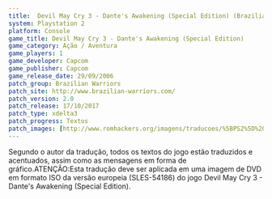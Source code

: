 ```yaml
---
title:  Devil May Cry 3 - Dante's Awakening (Special Edition) (Brazilian Warriors)
system: Playstation 2
platform: Console
game_title: Devil May Cry 3 - Dante's Awakening (Special Edition)
game_category: Ação / Aventura
game_players: 1
game_developer: Capcom
game_publisher: Capcom
game_release_date: 29/09/2006
patch_group: Brazilian Warriors
patch_site: http://www.brazilian-warriors.com/
patch_version: 2.0
patch_release: 17/10/2017
patch_type: xdelta3
patch_progress: Textos
patch_images: [http://www.romhackers.org/imagens/traducoes/%5BPS2%5D%20Devil%20May%20Cry%203%20-%20Dante's%20Awakening%20Special%20Edition%20-%20Brazilian%20Warriors%20-%201.jpg,http://www.romhackers.org/imagens/traducoes/%5BPS2%5D%20Devil%20May%20Cry%203%20-%20Dante's%20Awakening%20Special%20Edition%20-%20Brazilian%20Warriors%20-%202.jpg,http://www.romhackers.org/imagens/traducoes/%5BPS2%5D%20Devil%20May%20Cry%203%20-%20Dante's%20Awakening%20Special%20Edition%20-%20Brazilian%20Warriors%20-%203.jpg]
---
```

Segundo o autor da tradução, todos os textos do jogo estão traduzidos e acentuados, assim como as mensagens em forma de gráfico.ATENÇÃO:Esta tradução deve ser aplicada em uma imagem de DVD em formato ISO da versão europeia (SLES-54186) do jogo Devil May Cry 3 - Dante's Awakening (Special Edition).